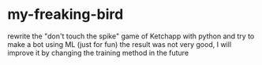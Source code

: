 # my-freaking-bird
rewrite the "don't touch the spike" game of Ketchapp with python and try to make a bot using ML (just for fun)
the result was not very good, I will improve it by changing the training method in the future
